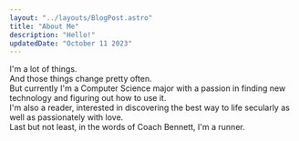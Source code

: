 ```yaml
---
layout: "../layouts/BlogPost.astro"
title: "About Me"
description: "Hello!"
updatedDate: "October 11 2023"
---
```


<p>I'm a lot of things.<br>
And those things change pretty often.<br>
But currently I'm a Computer Science major with a passion in finding new technology and figuring out how to use it.<br>
I'm also a reader, interested in discovering the best way to life secularly as well as passionately with love.<br>
Last but not least, in the words of Coach Bennett, I'm a runner.

